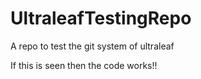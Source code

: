 # UltraleafTestingRepo
A repo to test the git system of ultraleaf

If this is seen then the code works!!